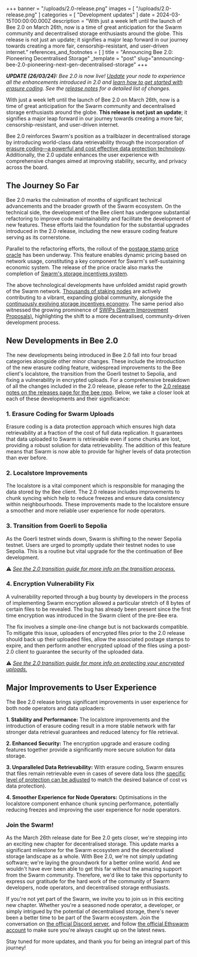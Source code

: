 +++
banner = "/uploads/2.0-release.png"
images = [ "/uploads/2.0-release.png" ]
categories = [ "Development updates" ]
date = 2024-03-15T00:00:00.000Z
description = "With just a week left until the launch of Bee 2.0 on March 26th, now is a time of great anticipation for the Swarm community and decentralised storage enthusiasts around the globe. This release is not just an update; it signifies a major leap forward in our journey towards creating a more fair, censorship-resistant, and user-driven internet."
references_and_footnotes = [ ]
title = "Announcing Bee 2.0: Pioneering Decentralised Storage"
_template = "post"
slug="announcing-bee-2.0-pioneering-next-gen-decentralised-storage"
+++



***UPDATE (26/03/24):** Bee 2.0 is now live! [Update](https://docs.ethswarm.org/docs/bee/working-with-bee/upgrading-bee) your node to experience all the enhancements introduced in 2.0 and [learn how to get started with erasure coding](https://docs.ethswarm.org/docs/develop/access-the-swarm/erasure-coding). See the [release notes](https://github.com/ethersphere/bee/releases/tag/v2.0.0) for a detailed list of changes.*

With just a week left until the launch of Bee 2.0 on March 26th, now is a time of great anticipation for the Swarm community and decentralised storage enthusiasts around the globe. **This release is not just an update**; it signifies a major leap forward in our journey towards creating a more fair, censorship-resistant, and user-driven internet. 

Bee 2.0 reinforces Swarm's position as a trailblazer in decentralised storage by introducing world-class data retrievability through the incorporation of [erasure coding—a powerful and cost effective data protection technology](https://blog.ethswarm.org/foundation/2023/erasure-coding-supercharges-swarm/). Additionally, the 2.0 update enhances the user experience with comprehensive changes aimed at improving stability, security, and privacy across the board. 

## The Journey So Far

Bee 2.0 marks the culmination of months of significant technical advancements and the broader growth of the Swarm ecosystem. On the technical side, the development of the Bee client has undergone substantial refactoring to improve code maintainability and facilitate the development of new features. These efforts laid the foundation for the substantial upgrades introduced in the 2.0 release, including the new erasure coding feature serving as its cornerstone.

Parallel to the refactoring efforts, the rollout of the [postage stamp price oracle](https://blog.ethswarm.org/foundation/2023/oracle-overview/) has been underway. This feature enables dynamic pricing based on network usage, constituting a key component for Swarm's self-sustaining economic system. The release of the price oracle also marks the completion of [Swarm's storage incentives system](https://blog.ethswarm.org/foundation/2022/the-mechanics-of-swarm-networks-storage-incentives/).

The above technological developments have unfolded amidst rapid growth of the Swarm network. [Thousands of staking nodes](https://swarmscan.io/) are actively contributing to a vibrant, expanding global community, alongside the [continuously evolving storage incentives economy](https://blog.staging.ethswarm.org/foundation/2024/state-of-the-network-february/). The same period also witnessed the growing prominence of [SWIPs (Swarm Improvement Proposals)](https://github.com/ethersphere/SWIPs/pulls), highlighting the shift to a more decentralised, community-driven development process.


## New Developments in Bee 2.0

The new developments being introduced in Bee 2.0 fall into four broad categories alongside other minor changes. These include the introduction of the new erasure coding feature, widespread improvements to the Bee client's localstore, the transition from the Goerli testnet to Sepolia, and fixing a vulnerability in encrypted uploads. For a comprehensive breakdown of all the changes included in the 2.0 release, please refer to the [2.0 release notes on the releases page for the bee repo](https://github.com/ethersphere/bee/releases). Below, we take a closer look at each of these developments and their significance:

### **1. Erasure Coding for Swarm Uploads**

Erasure coding is a data protection approach which ensures high data retrievability at a fraction of the cost of full data replication. It guarantees that data uploaded to Swarm is retrievable even if some chunks are lost, providing a robust solution for data retrievability. The addition of this feature means that Swarm is now able to provide far higher levels of data protection than ever before.

### **2. Localstore Improvements**

The localstore is a vital component which is responsible for managing the data stored by the Bee client. The 2.0 release includes improvements to chunk syncing which help to reduce freezes and ensure data consistency within neighbourhoods. These improvements made to the localstore ensure a smoother and more reliable user experience for node operators.

### **3. Transition from Goerli to Sepolia**

As the Goerli testnet winds down, Swarm is shifting to the newer Sepolia testnet. Users are urged to promptly update their testnet nodes to use Sepolia. This is a routine but vital upgrade for the the continuation of Bee development.

⚠️ *[See the 2.0 transition guide for more info on the transition process.](https://blog.ethswarm.org/foundation/2024/bee-2-0-transition-guide/)* 

### **4. Encryption Vulnerability Fix**

A vulnerability reported through a bug bounty by developers in the process of implementing Swarm encryption allowed a particular stretch of 8 bytes of certain files to be revealed. The bug has already been present since the first time encryption was introduced in the Swarm client of the pre-Bee era.

The fix involves a simple one-line change but is not backwards compatible. To mitigate this issue, uploaders of encrypted files prior to the 2.0 release should back up their uploaded files, allow the associated postage stamps to expire, and then perform another encrypted upload of the files using a post-2.0 client to guarantee the security of the uploaded data. 

⚠️ *[See the 2.0 transition guide for more info on protecting your encrypted uploads.](https://blog.ethswarm.org/foundation/2024/bee-2-0-transition-guide/)*

## Major Improvements to User Experience

The Bee 2.0 release brings significant improvements in user experience for both node operators and data uploaders:

**1. Stability and Performance:** The localstore improvements and the introduction of erasure coding result in a more stable network with far stronger data retrieval guarantees and reduced latency for file retrieval.

**2. Enhanced Security:** The encryption upgrade and erasure coding features together provide a significantly more secure solution for data storage.

**3. Unparalleled Data Retrievability:** With erasure coding, Swarm ensures that files remain retrievable even in cases of severe data loss (the [specific level of protection can be adjusted](https://docs.ethswarm.org/docs/develop/access-the-swarm/erasure-coding#uploading-with-erasure-coding) to match the desired balance of cost vs data protection).

**4. Smoother Experience for Node Operators:** Optimisations in the localstore component enhance chunk syncing performance, potentially reducing freezes and improving the user experience for node operators.


### Join the Swarm!

As the March 26th release date for Bee 2.0 gets closer, we're stepping into an exciting new chapter for decentralised storage. This update marks a significant milestone for the Swarm ecosystem and the decentralised storage landscape as a whole. With Bee 2.0, we're not simply updating software; we're laying the groundwork for a better online world. And we wouldn't have ever been able to get this far without the amazing support from the Swarm community. Therefore, we'd like to take this opportunity to express our gratitude for the hard work of the community of Swarm developers, node operators, and decentralised storage enthusiasts. 

If you're not yet part of the Swarm, we invite you to join us in this exciting new chapter. Whether you're a seasoned node operator, a developer, or simply intrigued by the potential of decentralised storage, there's never been a better time to be part of the Swarm ecosystem. Join the conversation on [the official Discord server](https://discord.gg/cRPBKXNpKW), and follow [the official Ethswarm account](https://twitter.com/ethswarm) to make sure you're always caught up on the latest news.

Stay tuned for more updates, and thank you for being an integral part of this journey!